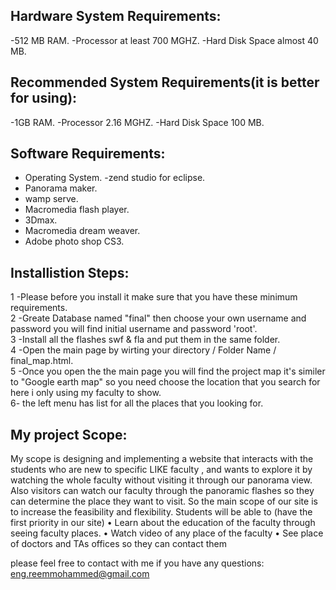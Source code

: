 Hardware System Requirements:
----------------------------
-512 MB RAM.
-Processor at least 700 MGHZ.
-Hard Disk Space almost 40 MB.

Recommended System Requirements(it is better for using):
----------------------------------------------
-1GB RAM.
-Processor 2.16 MGHZ.
-Hard Disk Space 100 MB.

Software Requirements:
-------------------------
- Operating System.
 -zend studio for eclipse.                                                              
- Panorama maker.
- wamp serve.                                                                  
- Macromedia flash player.
- 3Dmax.
- Macromedia dream weaver.
- Adobe photo shop CS3.

Installistion Steps:
-----------------------------

1 -Please before you install it make sure that you have these minimum requirements.<br>
2 -Greate Database named "final" then choose your own username and password you will find initial username and password 'root'.<br>
3 -Install all the flashes swf & fla and put them in the same folder.<br>
4 -Open the main page by wirting your directory / Folder Name / final_map.html.<br>
5 -Once you open the the main page you will find the project map it's similer to "Google earth map" so you need choose the location that you search for here i only using my faculty to show.<br>
6- the left menu has list for all the places that you looking for.<br>



My project Scope:
------------------
My scope is designing and implementing a website that interacts with the students who are new to specific LIKE faculty  , and wants to explore it by watching the whole faculty without visiting it through our panorama view.
 Also visitors can watch our faculty through the panoramic flashes so they can determine the place they want to visit.
So the main scope of our site is to increase the feasibility and flexibility.
Students will be able to (have the first priority in our site)
	•	Learn about the education of the faculty through seeing faculty places.
	•	Watch video of any place of the faculty
	•	See place of doctors and TAs offices so they can contact them 
	

please feel free to contact with me if you have any questions:
eng.reemmohammed@gmail.com

